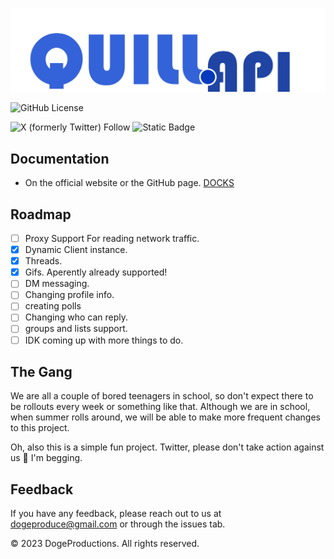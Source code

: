 
![Logo](./Quill_logo.png)




![GitHub License](https://img.shields.io/github/license/Doge-Productions/Quill-Api?style=flat-square&logo=github&labelColor=%23297ac2&color=%23297ac2)

![X (formerly Twitter) Follow](https://img.shields.io/twitter/follow/Quill_Api?style=flat-square&logo=twitter&logoColor=white&labelColor=%231DA1F2&color=%230000)
![Static Badge](https://img.shields.io/badge/Follow%20us-red?style=flat-square&logo=youtube)

## Documentation

- On the official website or the GitHub page.
[DOCKS](https://doge-productions.github.io/Quill.api/#/)

## Roadmap

- [ ] Proxy Support For reading network traffic.
- [X] Dynamic Client instance.
- [X] Threads.
- [X] Gifs. Aperently already supported!
- [ ] DM messaging.
- [ ] Changing profile info.
- [ ] creating polls
- [ ] Changing who can reply.
- [ ] groups and lists support.
- [ ] IDK coming up with more things to do.

## The Gang

We are all a couple of bored teenagers in school, so don't expect there to be rollouts every week or something like that. Although we are in school, when summer rolls around, we will be able to make more frequent changes to this project. 

Oh, also this is a simple fun project. Twitter, please don't take action against us 🥺 I'm begging.

## Feedback

If you have any feedback, please reach out to us at dogeproduce@gmail.com or through the issues tab.

© 2023 DogeProductions. All rights reserved. 

